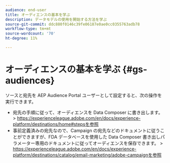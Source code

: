 ```yaml
---
audience: end-user
title: オーディエンスの基本を学ぶ
description: データモデルの使用を開始する方法を学ぶ
source-git-commit: ddc880f0146c39fe06187e0ae0cc0355763adb78
workflow-type: tm+mt
source-wordcount: '70'
ht-degree: 11%

---
```


# オーディエンスの基本を学ぶ {#gs-audiences}


ソースと宛先を AEP Audience Portal ユーザーとして設定すると、次の操作を実行できます。

* 宛先の手順に従って、オーディエンスを Data Composer に書き出します。 > https://experienceleague.adobe.com/en/docs/experience-platform/destinations/home#stepsを参照
* 事前定義済みの宛先なので、Campaign の宛先などのドキュメントに従うことができますが、FDA データベースを使用した Data Composer 書き出しパラメーター専用のドキュメントに従ってオーディエンスを保存できます。 > https://experienceleague.adobe.com/en/docs/experience-platform/destinations/catalog/email-marketing/adobe-campaignを参照
